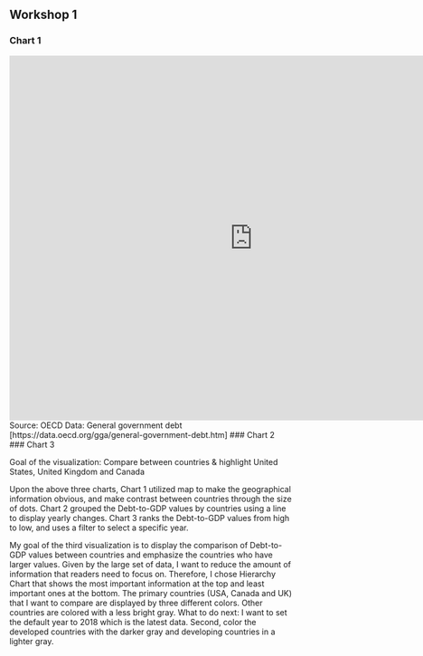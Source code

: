 
## Workshop 1
### Chart 1
<iframe src="https://data.oecd.org/chart/61Rz" width="860" height="645" style="border: 0" mozallowfullscreen="true" webkitallowfullscreen="true" allowfullscreen="true"><a href="https://data.oecd.org/chart/61Rz" target="_blank">OECD Chart: General government debt, Total, % of GDP, Annual, 2018</a></iframe>
Source: OECD Data: General government debt [https://data.oecd.org/gga/general-government-debt.htm]
### Chart 2
<div class="flourish-embed flourish-chart" data-src="visualisation/3191748" data-url="https://flo.uri.sh/visualisation/3191748/embed"><script src="https://public.flourish.studio/resources/embed.js"></script></div>
### Chart 3
<div class="flourish-embed flourish-hierarchy" data-src="visualisation/3191984" data-url="https://flo.uri.sh/visualisation/3191984/embed"><script src="https://public.flourish.studio/resources/embed.js"></script></div>

Goal of the visualization: Compare between countries & highlight United States, United Kingdom and Canada

Upon the above three charts, Chart 1 utilized map to make the geographical information obvious, and make contrast between countries through the size of dots. Chart 2 grouped the Debt-to-GDP values by countries using a line to display yearly changes. Chart 3 ranks the Debt-to-GDP values from high to low, and uses a filter to select a specific year.

My goal of the third visualization is to display the comparison of Debt-to-GDP values between countries and emphasize the countries who have larger values. Given by the large set of data, I want to reduce the amount of information that readers need to focus on. Therefore, I chose Hierarchy Chart that shows the most important information at the top and least important ones at the bottom. The primary countries (USA, Canada and UK) that I want to compare are displayed by three different colors. Other countries are colored with a less bright gray. What to do next: I want to set the default year to 2018 which is the latest data. Second, color the developed countries with the darker gray and developing countries in a lighter gray.
